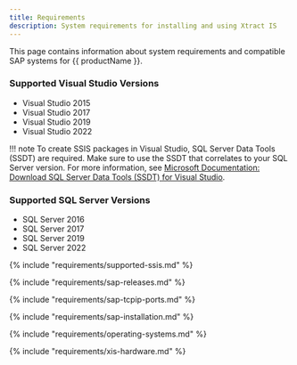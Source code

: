 ```yaml
---
title: Requirements
description: System requirements for installing and using Xtract IS
---
```



This page contains information about system requirements and compatible SAP systems for {{ productName }}.

### Supported Visual Studio Versions  	

- Visual Studio 2015
- Visual Studio 2017
- Visual Studio 2019
- Visual Studio 2022

!!! note 
	To create SSIS packages in Visual Studio, SQL Server Data Tools (SSDT) are required. 
	Make sure to use the SSDT that correlates to your SQL Server version.
	For more information, see [Microsoft Documentation: Download SQL Server Data Tools (SSDT) for Visual Studio](https://docs.microsoft.com/en-us/sql/ssdt/download-sql-server-data-tools-ssdt?view=sql-server-ver15).

### Supported SQL Server Versions  	

- SQL Server 2016
- SQL Server 2017
- SQL Server 2019
- SQL Server 2022

{% include "requirements/supported-ssis.md" %}

{% include "requirements/sap-releases.md" %}

{% include "requirements/sap-tcpip-ports.md" %}

{% include "requirements/sap-installation.md" %}

{% include "requirements/operating-systems.md" %}

{% include "requirements/xis-hardware.md" %}
